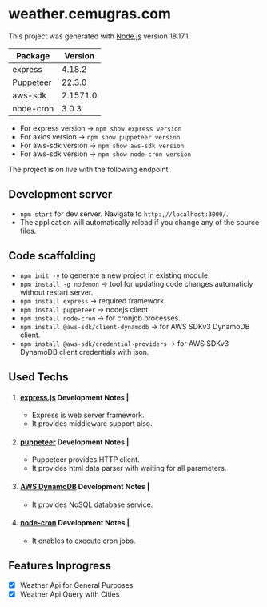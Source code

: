 # weather.cemugras.com

This project was generated with [Node.js](https://nodejs.org/en) version 18.17.1.

| Package      | Version  |
|--------------|----------|
| express      | 4.18.2   |
| Puppeteer    | 22.3.0   |
| aws-sdk      | 2.1571.0 |
| node-cron    | 3.0.3    |

- For express version -> `npm show express version`
- For axios version -> `npm show puppeteer version`
- For aws-sdk version -> `npm show aws-sdk version`
- For aws-sdk version -> `npm show node-cron version`

The project is on live with the following endpoint:

## Development server

- `npm start` for dev server. Navigate to `http:,//localhost:3000/`.
- The application will automatically reload if you change any of the source files.

## Code scaffolding

- `npm init -y` to generate a new project in existing module.
- `npm install -g nodemon` -> tool for updating code changes automaticly without restart server.
- `npm install express` -> required framework.
- `npm install puppeteer` -> nodejs client.
- `npm install node-cron` -> for cronjob processes.
- `npm install @aws-sdk/client-dynamodb` -> for AWS SDKv3 DynamoDB client.
- `npm install @aws-sdk/credential-providers` -> for AWS SDKv3 DynamoDB client credentials with json.

## Used Techs

1) #### [express.js](https://expressjs.com/) Development Notes  |
    - Express is web server framework.
    - It provides middleware support also.
2) #### [puppeteer](https://pptr.dev/) Development Notes  |
    - Puppeteer provides HTTP client.
    - It provides html data parser with waiting for all parameters.
3) #### [AWS DynamoDB](https://docs.aws.amazon.com/amazondynamodb/latest/developerguide/Introduction.html) Development Notes |
    - It provides NoSQL database service.
4) #### [node-cron](https://www.npmjs.com/package//node-cron) Development Notes |
    - It enables to execute cron jobs.

## Features Inprogress
- [x] Weather Api for General Purposes
- [x] Weather Api Query with Cities